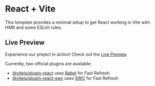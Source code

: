 # React + Vite

This template provides a minimal setup to get React working in Vite with HMR and some ESLint rules.

## Live Preview

Experience our project in action! Check out the [Live Preview]([https://vocal-cannoli-fa0bd7.netlify.app/](https://tubular-cuchufli-6d6aa0.netlify.app/)).

Currently, two official plugins are available:

- [@vitejs/plugin-react](https://github.com/vitejs/vite-plugin-react/blob/main/packages/plugin-react/README.md) uses [Babel](https://babeljs.io/) for Fast Refresh
- [@vitejs/plugin-react-swc](https://github.com/vitejs/vite-plugin-react-swc) uses [SWC](https://swc.rs/) for Fast Refresh
